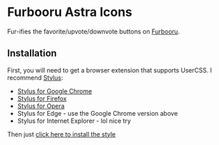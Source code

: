 Furbooru Astra Icons
=====================

Fur-ifies the favorite/upvote/downvote buttons on [Furbooru](https://furbooru.org/).

## Installation

First, you will need to get a browser extension that supports UserCSS. I recommend [Stylus](https://github.com/openstyles/stylus):
- [Stylus for Google Chrome](https://chrome.google.com/webstore/detail/stylus/clngdbkpkpeebahjckkjfobafhncgmne)
- [Stylus for Firefox](https://addons.mozilla.org/firefox/addon/styl-us/)
- [Stylus for Opera](https://addons.opera.com/extensions/details/stylus/)
- Stylus for Edge - use the Google Chrome version above
- Stylus for Internet Explorer - lol nice try

Then just [click here to install the style](https://styles.cp3.es/furb-vote-icons.user.css)